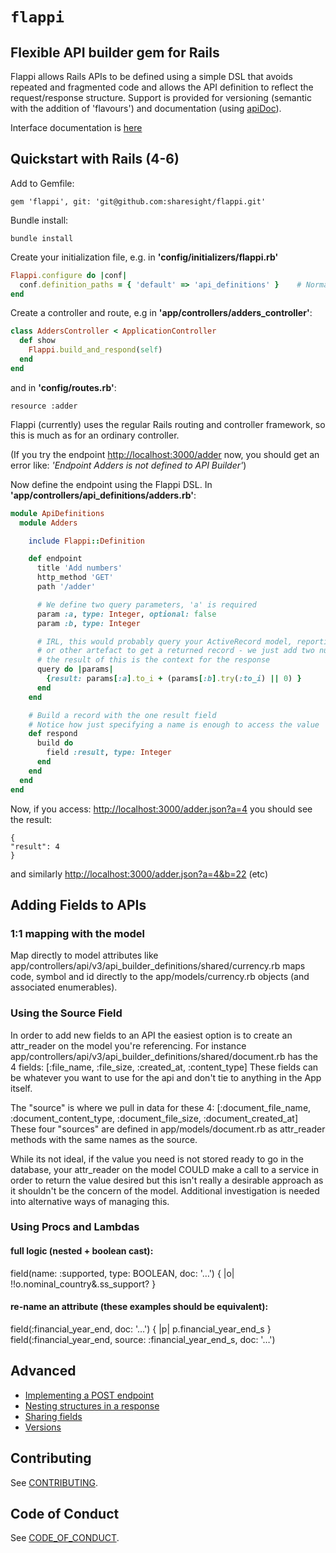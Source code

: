 # `flappi`

## Flexible API builder gem for Rails

Flappi allows Rails APIs to be defined using a simple DSL that avoids repeated and fragmented code and allows the API definition to reflect the request/response structure.
Support is provided for versioning (semantic with the addition of 'flavours') and documentation (using [apiDoc](http://apidocjs.com/)).

Interface documentation is [here](https://sharesight.github.io/flappi/Flappi.html)

## Quickstart with Rails (4-6)

Add to Gemfile:

    gem 'flappi', git: 'git@github.com:sharesight/flappi.git'

Bundle install:

    bundle install

Create your initialization file, e.g. in **'config/initializers/flappi.rb'**
```ruby
Flappi.configure do |conf|
  conf.definition_paths = { 'default' => 'api_definitions' }    # Normally under your controller path
end
```
Create a controller and route, e.g in **'app/controllers/adders_controller'**:
```ruby
class AddersController < ApplicationController
  def show
    Flappi.build_and_respond(self)
  end
end
```
and in **'config/routes.rb'**:

    resource :adder

Flappi (currently) uses the regular Rails routing and controller framework, so this is much as for an ordinary controller.

(If you try the endpoint [http://localhost:3000/adder](http://localhost:3000/adder) now, you should get an error like: *'Endpoint Adders is not defined to API Builder'*)

Now define the endpoint using the Flappi DSL. In **'app/controllers/api_definitions/adders.rb'**:
```ruby
module ApiDefinitions
  module Adders

    include Flappi::Definition

    def endpoint
      title 'Add numbers'
      http_method 'GET'
      path '/adder'

      # We define two query parameters, 'a' is required
      param :a, type: Integer, optional: false
      param :b, type: Integer

      # IRL, this would probably query your ActiveRecord model, reporting engine
      # or other artefact to get a returned record - we just add two numbers together
      # the result of this is the context for the response
      query do |params|
        {result: params[:a].to_i + (params[:b].try(:to_i) || 0) }
      end
    end

    # Build a record with the one result field
    # Notice how just specifying a name is enough to access the value
    def respond
      build do
        field :result, type: Integer
      end
    end
  end
end
```
Now, if you access: [http://localhost:3000/adder.json?a=4](http://localhost:3000/adder.json?a=4) you should see the result:

    {
    "result": 4
    }

and similarly [http://localhost:3000/adder.json?a=4&b=22](http://localhost:3000/adder.json?a=4&b=22) (etc)

## Adding Fields to APIs
### 1:1 mapping with the model
  Map directly to model attributes like app/controllers/api/v3/api_builder_definitions/shared/currency.rb maps code, symbol and id directly to the app/models/currency.rb objects (and associated enumerables).

### Using the Source Field
In order to add new fields to an API the easiest option is to create an attr_reader on the model you're referencing. For instance app/controllers/api/v3/api_builder_definitions/shared/document.rb has the 4 fields:
[:file_name, :file_size, :created_at, :content_type]
These fields can be whatever you want to use for the api and don't tie to anything in the App itself.

The "source" is where we pull in data for these 4:
[:document_file_name, :document_content_type, :document_file_size, :document_created_at]
These four "sources" are defined in app/models/document.rb as attr_reader methods with the same names as the source.

While its not ideal, if the value you need is not stored ready to go in the database, your attr_reader on the model COULD make a call to a service in order to return the value desired but this isn't really a desirable approach as it shouldn't be the concern of the model. Additional investigation is needed into alternative ways of managing this.

### Using Procs and Lambdas
#### full logic (nested + boolean cast):
field(name: :supported, type: BOOLEAN, doc: '…') { |o| !!o.nominal_country&.ss_support? }

#### re-name an attribute (these examples should be equivalent):
field(:financial_year_end, doc: '…') { |p| p.financial_year_end_s }
field(:financial_year_end, source: :financial_year_end_s, doc: '…')

## Advanced

- [Implementing a POST endpoint](docs/file.POST.html)
- [Nesting structures in a response](docs/file.NEST.html)
- [Sharing fields](docs/file.SHARE.html)
- [Versions](docs/file.VERSIONS.html)

## Contributing

See [CONTRIBUTING](./CONTRIBUTING.md).

## Code of Conduct

See [CODE_OF_CONDUCT](./CODE_OF_CONDUCT.md).
